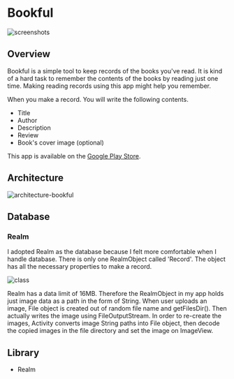 #  Bookful
![screenshots](https://user-images.githubusercontent.com/18434054/45581948-5d806e00-b85c-11e8-990a-71fd3c90e7bd.png)

## Overview
Bookful is a simple tool to keep records of the books you've read.
It is kind of a hard task to remember the contents of the books by reading just one time. Making reading records using this app might help you remember.

When you make a record. You will write the following contents.
- Title
- Author
- Description
- Review
- Book's cover image (optional)

This app is available on the [Google Play Store](https://play.google.com/store/apps/details?id=kentakodashima.com.bookful).

## Architecture
![architecture-bookful](https://user-images.githubusercontent.com/18434054/45581240-5d2da600-b84f-11e8-8ad6-71e726100aee.png)

## Database
### Realm
I adopted Realm as the database because I felt more comfortable when I handle database. There is only one RealmObject called 'Record'. The object has all the necessary properties to make a record.

![class](https://user-images.githubusercontent.com/18434054/45581250-76365700-b84f-11e8-8df2-9e29c641e358.png)

Realm has a data limit of 16MB. Therefore the RealmObject in my app holds just image data as a path in the form of String. When user uploads an image, File object is created out of random file name and getFilesDir(). Then actually writes the image using FileOutputStream. In order to re-create the images, Activity converts image String paths into File object, then decode the copied images in the file directory and set the image on ImageView.

## Library
- Realm
